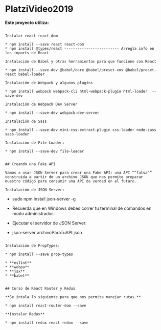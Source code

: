 # PlatziVideo2019

**Este proyecto utiliza:**

```

Instalar react react_dom

* npm install --save react react-dom
* npm install @types/react ------------------------- Arregla info en los imports de React

Instalación de Babel y otras herramientas para que funcione con React

* npm install --save-dev @babel/core @babel/preset-env @babel/preset-react babel-loader

Instalación de Webpack y algunos plugins

* npm install webpack webpack-cli html-webpack-plugin html-loader  --save-dev

Instalación de Webpack Dev Server

* npm install --save-dev webpack-dev-server

Instalación de Sass

* npm install --save-dev mini-css-extract-plugin css-loader node-sass sass-loader

Instalación de File Loader:

* npm install --save-dev file-loader


## Creando una Fake API

Vamos a usar JSON Server para crear una Fake API: una API ““falsa”” construida a partir de un archivo JSON que nos permite preparar nuestro código para consumir una API de verdad en el futuro.

Instalación de JSON Server:

```

* sudo npm install json-server -g

* Recuerda que en Windows debes correr tu terminal de comandos en modo administrador. 
* Ejecutar el servidor de JSON Server:
 * json-server archivoParaTuAPI.json


```

Instalación de PropTypes:

* npm install --save prop-types

* **eslint**
* **webpa**
* **jsx**
* **babel**


## Curso de React Router y Redux

**Se intala lo siguiente para que nos permita manejar rutas.**

* npm install react-router-dom --save

**Instalar Redux**

* npm install redux react-redux --save
